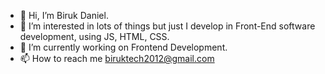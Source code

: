 - 👋 Hi, I’m Biruk Daniel.
- 👀  I’m interested in lots of things but just I develop in Front-End software development, using JS, HTML, CSS.
- 🌱 I’m currently working on Frontend Development.
- 📫 How to reach me biruktech2012@gmail.com

<!---
biruk99/biruk99 is a ✨ special ✨ repository because its `README.md` (this file) appears on your GitHub profile.
You can click the Preview link to take a look at your changes.
--->
